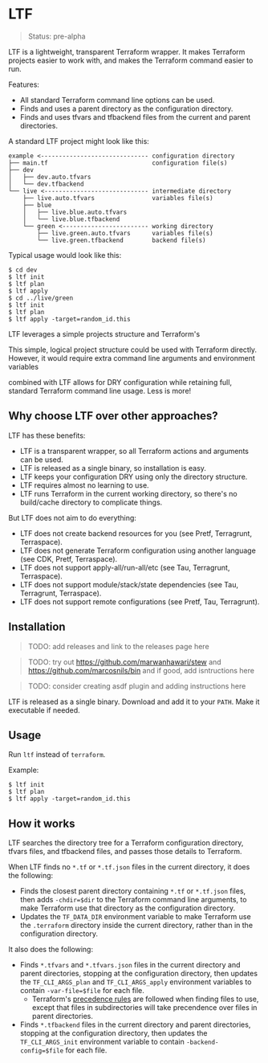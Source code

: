 # LTF

> Status: pre-alpha

LTF is a lightweight, transparent Terraform wrapper. It makes Terraform projects easier to work with, and makes the Terraform command easier to run.

Features:

* All standard Terraform command line options can be used.
* Finds and uses a parent directory as the configuration directory.
* Finds and uses tfvars and tfbackend files from the current and parent directories.

A standard LTF project might look like this:

```
example <------------------------------ configuration directory
├── main.tf                             configuration file(s)
├── dev
│   ├── dev.auto.tfvars
│   └── dev.tfbackend
└── live <----------------------------- intermediate directory
    ├── live.auto.tfvars                variables file(s)
    ├── blue
    │   ├── live.blue.auto.tfvars
    │   └── live.blue.tfbackend
    └── green <------------------------ working directory
        ├── live.green.auto.tfvars      variables file(s)
        └── live.green.tfbackend        backend file(s)
```

Typical usage would look like this:

```
$ cd dev
$ ltf init
$ ltf plan
$ ltf apply
$ cd ../live/green
$ ltf init
$ ltf plan
$ ltf apply -target=random_id.this
```

LTF leverages a simple projects structure and Terraform's 

This simple, logical project structure could be used with Terraform directly. However, it would require extra command line arguments and environment variables

 combined with LTF allows for DRY configuration while retaining full, standard Terraform command line usage. Less is more!

## Why choose LTF over other approaches?

LTF has these benefits:

* LTF is a transparent wrapper, so all Terraform actions and arguments can be used.
* LTF is released as a single binary, so installation is easy.
* LTF keeps your configuration DRY using only the directory structure.
* LTF requires almost no learning to use.
* LTF runs Terraform in the current working directory, so there's no build/cache directory to complicate things.

But LTF does not aim to do everything:

* LTF does not create backend resources for you (see Pretf, Terragrunt, Terraspace).
* LTF does not generate Terraform configuration using another language (see CDK, Pretf, Terraspace).
* LTF does not support apply-all/run-all/etc (see Tau, Terragrunt, Terraspace).
* LTF does not support module/stack/state dependencies (see Tau, Terragrunt, Terraspace).
* LTF does not support remote configurations (see Pretf, Tau, Terragrunt).

## Installation

> TODO: add releases and link to the releases page here

> TODO: try out https://github.com/marwanhawari/stew and https://github.com/marcosnils/bin and if good, add isntructions here

> TODO: consider creating asdf plugin and adding instructions here

LTF is released as a single binary. Download and add it to your `PATH`. Make it executable if needed.

## Usage

Run `ltf` instead of `terraform`.

Example:

```
$ ltf init
$ ltf plan
$ ltf apply -target=random_id.this
```

## How it works

LTF searches the directory tree for a Terraform configuration directory, tfvars files, and tfbackend files, and passes those details to Terraform.

When LTF finds no `*.tf` or `*.tf.json` files in the current directory, it does the following:

* Finds the closest parent directory containing `*.tf` or `*.tf.json` files, then adds `-chdir=$dir` to the Terraform command line arguments, to make Terraform use that directory as the configuration directory.
* Updates the `TF_DATA_DIR` environment variable to make Terraform use the `.terraform` directory inside the current directory, rather than in the configuration directory.

It also does the following:

* Finds `*.tfvars` and `*.tfvars.json` files in the current directory and parent directories, stopping at the configuration directory, then updates the `TF_CLI_ARGS_plan` and `TF_CLI_ARGS_apply` environment variables to contain `-var-file=$file` for each file.
  * Terraform's [precedence rules](https://www.terraform.io/language/values/variables#variable-definition-precedence) are followed when finding files to use, except that files in subdirectories will take precendence over files in parent directories.
* Finds `*.tfbackend` files in the current directory and parent directories, stopping at the configuration directory, then updates the `TF_CLI_ARGS_init` environment variable to contain `-backend-config=$file` for each file.
